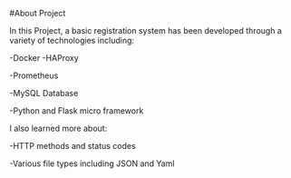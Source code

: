 #About Project


In this Project, a basic registration system has been developed through a variety of technologies including:

-Docker
-HAProxy


-Prometheus 


-MySQL Database


-Python and Flask micro framework


I also learned more about:


-HTTP methods and status codes


-Various file types including JSON and Yaml
